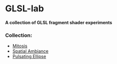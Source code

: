 # GLSL-lab
#### A collection of GLSL fragment shader experiments

### Collection:
* [Mitosis](http://glslsandbox.com/e#57430.2)
* [Spatial Ambiance](http://glslsandbox.com/e#57429.0)
* [Pulsating Ellipse](http://glslsandbox.com/e#59077.0)